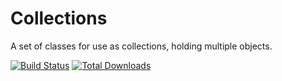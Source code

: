 Collections
==========
A set of classes for use as collections, holding multiple objects.

[![Build Status](https://travis-ci.org/CentralApps/Collections.png)](https://travis-ci.org/CentralApps/Collections) [![Total Downloads](https://poser.pugx.org/centralapps/collections/d/total.png)](https://packagist.org/packages/centralapps/collections)
